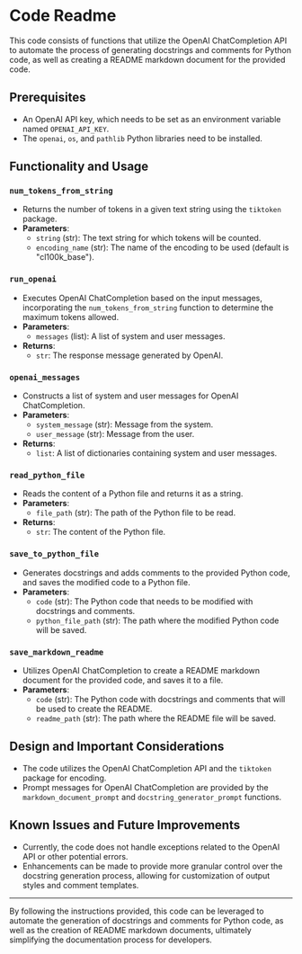 # Code Readme

This code consists of functions that utilize the OpenAI ChatCompletion API to automate the process of generating docstrings and comments for Python code, as well as creating a README markdown document for the provided code.

## Prerequisites
- An OpenAI API key, which needs to be set as an environment variable named `OPENAI_API_KEY`.
- The `openai`, `os`, and `pathlib` Python libraries need to be installed.

## Functionality and Usage

### `num_tokens_from_string`
- Returns the number of tokens in a given text string using the `tiktoken` package.
- **Parameters**:
  - `string` (str): The text string for which tokens will be counted.
  - `encoding_name` (str): The name of the encoding to be used (default is "cl100k_base").

### `run_openai`
- Executes OpenAI ChatCompletion based on the input messages, incorporating the `num_tokens_from_string` function to determine the maximum tokens allowed.
- **Parameters**:
  - `messages` (list): A list of system and user messages.
- **Returns**:
  - `str`: The response message generated by OpenAI.

### `openai_messages`
- Constructs a list of system and user messages for OpenAI ChatCompletion.
- **Parameters**:
  - `system_message` (str): Message from the system.
  - `user_message` (str): Message from the user.
- **Returns**:
  - `list`: A list of dictionaries containing system and user messages.

### `read_python_file`
- Reads the content of a Python file and returns it as a string.
- **Parameters**:
  - `file_path` (str): The path of the Python file to be read.
- **Returns**:
  - `str`: The content of the Python file.

### `save_to_python_file`
- Generates docstrings and adds comments to the provided Python code, and saves the modified code to a Python file.
- **Parameters**:
  - `code` (str): The Python code that needs to be modified with docstrings and comments.
  - `python_file_path` (str): The path where the modified Python code will be saved.

### `save_markdown_readme`
- Utilizes OpenAI ChatCompletion to create a README markdown document for the provided code, and saves it to a file.
- **Parameters**:
  - `code` (str): The Python code with docstrings and comments that will be used to create the README.
  - `readme_path` (str): The path where the README file will be saved.

## Design and Important Considerations
- The code utilizes the OpenAI ChatCompletion API and the `tiktoken` package for encoding.
- Prompt messages for OpenAI ChatCompletion are provided by the `markdown_document_prompt` and `docstring_generator_prompt` functions.

## Known Issues and Future Improvements
- Currently, the code does not handle exceptions related to the OpenAI API or other potential errors.
- Enhancements can be made to provide more granular control over the docstring generation process, allowing for customization of output styles and comment templates.

---
By following the instructions provided, this code can be leveraged to automate the generation of docstrings and comments for Python code, as well as the creation of README markdown documents, ultimately simplifying the documentation process for developers.